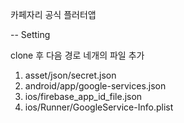 카페자리 공식 플러터앱

 
-- Setting

clone 후 다음 경로 네개의 파일 추가
1. asset/json/secret.json
2. android/app/google-services.json
3. ios/firebase_app_id_file.json
4. ios/Runner/GoogleService-Info.plist